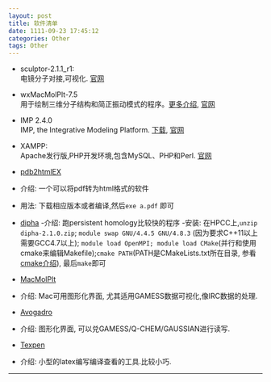 ```yaml
---
layout: post
title: 软件清单
date: 1111-09-23 17:45:12
categories: Other
tags: Other
---
```


- sculptor-2.1.1_r1:  
电镜分子对接,可视化. [官网](http://sculptor.biomachina.org/)

- wxMacMolPlt-7.5  
用于绘制三维分子结构和简正振动模式的程序。[更多介绍](http://www.materialssimulation.com/book/export/html/27), [官网](http://brettbode.github.io/wxmacmolplt/)

- IMP 2.4.0   
IMP, the Integrative Modeling Platform. [下载](https://integrativemodeling.org/2.4.0/download/), [官网](https://integrativemodeling.org/)

- XAMPP:   
Apache发行版,PHP开发环境,包含MySQL、PHP和Perl. [官网](https://www.apachefriends.org/zh_cn/index.html)

- [pdb2htmlEX](https://github.com/coolwanglu/pdf2htmlEX/wiki  )
 - 介绍: 一个可以将pdf转为html格式的软件
 - 用法: 下载相应版本或者编译,然后`exe a.pdf` 即可

- [dipha](https://code.google.com/p/dipha/  )
 -介绍: 跑persistent homology比较快的程序
 -安装: 在HPCC上,`unzip dipha-2.1.0.zip`; `module swap GNU/4.4.5 GNU/4.8.3` (因为要求C++11以上需要GCC4.7以上); `module load OpenMPI; module load CMake`(并行和使用cmake来编辑Makefile);`cmake PATH`(PATH是CMakeLists.txt所在目录, 参看[cmake介绍](http://www.ibm.com/developerworks/cn/linux/l-cn-cmake/  )), 最后`make`即可

- [MacMolPlt](http://www.scl.ameslab.gov/MacMolPlt/  )
 - 介绍: Mac可用图形化界面, 尤其适用GAMESS数据可视化,像IRC数据的处理.

- [Avogadro](http://avogadro.cc/wiki/Avogadro_0.8.0  )
 - 介绍: 图形化界面, 可以兑GAMESS/Q-CHEM/GAUSSIAN进行读写.

- [Texpen](http://sourceforge.net/projects/texpen/ )
 - 介绍: 小型的latex编写编译查看的工具.比较小巧.

------
